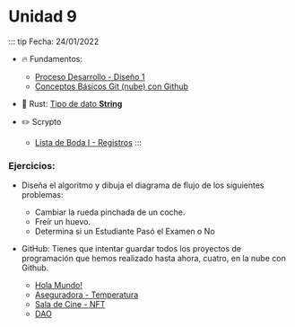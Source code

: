 # Unidad 9
::: tip Fecha: 24/01/2022
- 🔥 Fundamentos: 
    - [Proceso Desarrollo - Diseño 1](/fundamentos/programacion/diseño1.md)
    - [Conceptos Básicos Git (nube) con Github](/fundamentos/git/unidad3.md)

- 🔧 Rust: [Tipo de dato **String**](/rust/string.md)

- ✏️ Scrypto
    - [Lista de Boda I - Registros](/scrypto/programacion/unidad8.md)
:::

### Ejercicios: 

- Diseña el algoritmo y dibuja el diagrama de flujo de los siguientes problemas:
    - Cambiar la rueda pinchada de un coche.
    - Freír un huevo.
    - Determina si un Estudiante Pasó el Examen o No

- GitHub: Tienes que intentar guardar todos los proyectos de programación que hemos realizado hasta ahora, cuatro, en la nube con Github. 
    - [Hola Mundo!](/scrypto/programacion/unidad2.md)
    - [Aseguradora - Temperatura](/scrypto/programacion/unidad4.md)
    - [Sala de Cine - NFT](/scrypto/programacion/unidad5.md)
    - [DAO](/scrypto/programacion/unidad7.md)  


